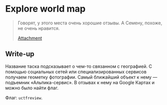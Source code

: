 # Explore world map

> Говорят, у этого места очень хорошие отзывы. А Семену, похоже, не очень нравится.
>
> [Attachment](photo.jpg)

## Write-up
Название таска подсказывает о чем-то связанном с географией. 
С помощью социальных сетей или специализированных сервисов получаем геометку фотографии.
Самый ближайший объект к нему — подъемник «Альпика-сервис». В отзывах к нему на Google
Картах и можно было найти флаг.

Флаг: `uctfreview`.
